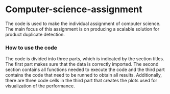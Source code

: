 # Computer-science-assignment
The code is used to make the individual assignment of computer science. The main focus of this assignment is on producing a scalable solution for product duplicate detection.

### How to use the code ###
The code is divided into three parts, which is indicated by the section titles. The first part makes sure that the data is correctly imported. The second section contains all functions needed to execute the code and the third part contains the code that need to be runned to obtain all results. Additionally, there are three code cells in the third part that creates the plots used for visualization of the performance.
